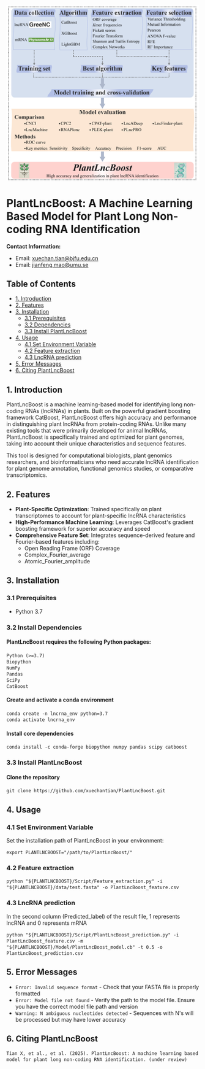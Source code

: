 ![PlantLncBoost](https://github.com/xuechantian/PlantLncBoost/blob/master/PlantLncBoost.workflow.png) 

# PlantLncBoost: A Machine Learning Based Model for Plant Long Non-coding RNA Identification


**Contact Information:**  
- Email: xuechan.tian@bjfu.edu.cn  
- Email: jianfeng.mao@umu.se


## Table of Contents
- [1. Introduction](#1-introduction)
- [2. Features](#2-features)
- [3. Installation](#3-installation)
  - [3.1 Prerequisites](#31-prerequisites)
  - [3.2 Dependencies](#32-dependencies)
  - [3.3 Install PlantLncBoost](#33-Install-PlantLncBoost)
- [4. Usage](#4-usage)
  - [4.1 Set Environment Variable](#41-set-environment-variable)
  - [4.2 Feature extraction](#42-feature-extraction)
  - [4.3 LncRNA prediction](#43-lncrna-prediction)
- [5. Error Messages](#5-error-messages)
- [6. Citing PlantLncBoost](#6-citing-plantlncboost)

  
## 1. Introduction

PlantLncBoost is a machine learning-based model for identifying long non-coding RNAs (lncRNAs) in plants. Built on the powerful gradient boosting framework CatBoost, PlantLncBoost offers high accuracy and performance in distinguishing plant lncRNAs from protein-coding RNAs. Unlike many existing tools that were primarily developed for animal lncRNAs, PlantLncBoost is specifically trained and optimized for plant genomes, taking into account their unique characteristics and sequence features.

This tool is designed for computational biologists, plant genomics researchers, and bioinformaticians who need accurate lncRNA identification for plant genome annotation, functional genomics studies, or comparative transcriptomics.

## 2. Features

- **Plant-Specific Optimization**: Trained specifically on plant transcriptomes to account for plant-specific lncRNA characteristics
- **High-Performance Machine Learning**: Leverages CatBoost's gradient boosting framework for superior accuracy and speed
- **Comprehensive Feature Set**: Integrates sequence-derived feature and Fourier-based features including:
  - Open Reading Frame (ORF) Coverage
  - Complex_Fourier_average
  - Atomic_Fourier_amplitude

## 3. Installation

### 3.1 Prerequisites

- Python 3.7

### 3.2 Install Dependencies

#### PlantLncBoost requires the following Python packages:
    Python (>=3.7)
    Biopython
    NumPy
    Pandas
    SciPy
    CatBoost

#### Create and activate a conda environment
    conda create -n lncrna_env python=3.7
    conda activate lncrna_env
#### Install core dependencies
    conda install -c conda-forge biopython numpy pandas scipy catboost
    
### 3.3 Install PlantLncBoost

#### Clone the repository
    git clone https://github.com/xuechantian/PlantLncBoost.git



## 4. Usage
### 4.1 Set Environment Variable
Set the installation path of PlantLncBoost in your environment:

    export PLANTLNCBOOST="/path/to/PlantLncBoost/"

### 4.2 Feature extraction
    python "${PLANTLNCBOOST}/Script/Feature_extraction.py" -i "${PLANTLNCBOOST}/data/test.fasta" -o PlantLncBoost_feature.csv


### 4.3 LncRNA prediction

In the second column (Predicted_label) of the result file, 1 represents lncRNA and 0 represents mRNA

    python "${PLANTLNCBOOST}/Script/PlantLncBoost_prediction.py" -i PlantLncBoost_feature.csv -m "${PLANTLNCBOOST}/Model/PlantLncBoost_model.cb" -t 0.5 -o PlantLncBoost_prediction.csv


## 5. Error Messages

- `Error: Invalid sequence format` - Check that your FASTA file is properly formatted
- `Error: Model file not found` - Verify the path to the model file. Ensure you have the correct model file path and version
- `Warning: N ambiguous nucleotides detected` - Sequences with N's will be processed but may have lower accuracy


## 6. Citing PlantLncBoost
    Tian X, et al., et al. (2025). PlantLncBoost: A machine learning based model for plant long non-coding RNA identification. (under review)


